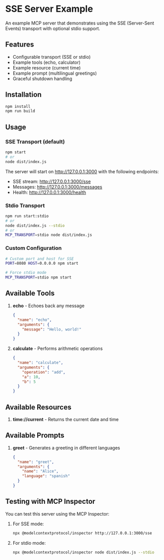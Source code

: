 # SSE Server Example

An example MCP server that demonstrates using the SSE (Server-Sent Events) transport with optional stdio support.

## Features

- Configurable transport (SSE or stdio)
- Example tools (echo, calculator)
- Example resource (current time)
- Example prompt (multilingual greetings)
- Graceful shutdown handling

## Installation

```bash
npm install
npm run build
```

## Usage

### SSE Transport (default)

```bash
npm start
# or
node dist/index.js
```

The server will start on http://127.0.0.1:3000 with the following endpoints:
- SSE stream: http://127.0.0.1:3000/sse
- Messages: http://127.0.0.1:3000/messages
- Health: http://127.0.0.1:3000/health

### Stdio Transport

```bash
npm run start:stdio
# or
node dist/index.js --stdio
# or
MCP_TRANSPORT=stdio node dist/index.js
```

### Custom Configuration

```bash
# Custom port and host for SSE
PORT=8080 HOST=0.0.0.0 npm start

# Force stdio mode
MCP_TRANSPORT=stdio npm start
```

## Available Tools

1. **echo** - Echoes back any message
   ```json
   {
     "name": "echo",
     "arguments": {
       "message": "Hello, world!"
     }
   }
   ```

2. **calculate** - Performs arithmetic operations
   ```json
   {
     "name": "calculate",
     "arguments": {
       "operation": "add",
       "a": 10,
       "b": 5
     }
   }
   ```

## Available Resources

1. **time://current** - Returns the current date and time

## Available Prompts

1. **greet** - Generates a greeting in different languages
   ```json
   {
     "name": "greet",
     "arguments": {
       "name": "Alice",
       "language": "spanish"
     }
   }
   ```

## Testing with MCP Inspector

You can test this server using the MCP Inspector:

1. For SSE mode:
   ```bash
   npx @modelcontextprotocol/inspector http://127.0.0.1:3000/sse
   ```

2. For stdio mode:
   ```bash
   npx @modelcontextprotocol/inspector node dist/index.js --stdio
   ```
